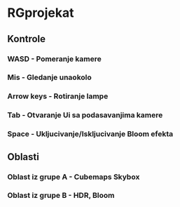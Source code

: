# RGprojekat

## Kontrole
### WASD - Pomeranje kamere

### Mis - Gledanje unaokolo

### Arrow keys - Rotiranje lampe

### Tab - Otvaranje Ui sa podasavanjima kamere

### Space - Ukljucivanje/Iskljucivanje Bloom efekta

## Oblasti

### Oblast iz grupe A - Cubemaps Skybox

### Oblast iz grupe B - HDR, Bloom
